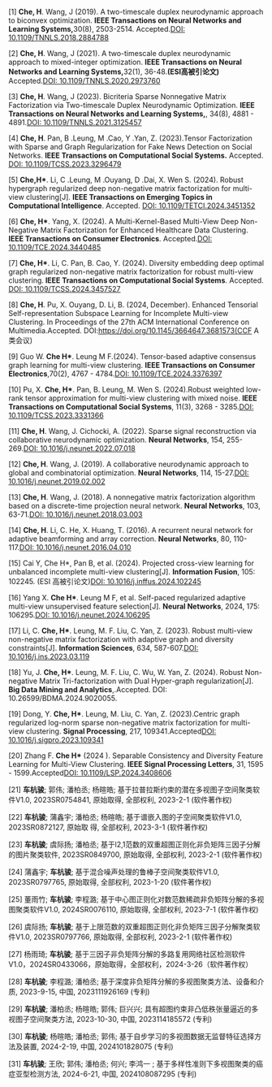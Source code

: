 [1] <strong>Che, H</strong>. Wang, J (2019). A two-timescale duplex neurodynamic approach to biconvex optimization. <strong>IEEE Transactions on Neural Networks and Learning Systems,</strong>30(8), 2503-2514. Accepted.[DOI: 10.1109/TNNLS.2018.2884788](https://ieeexplore.ieee.org/document/8594585)

[2] <strong>Che, H</strong>. Wang, J (2021). A two-timescale duplex neurodynamic approach to mixed-integer optimization. <strong>IEEE Transactions on Neural Networks and Learning Systems,</strong>32(1), 36-48.<strong>(ESI高被引论文)</strong> Accepted.[DOI: 10.1109/TNNLS.2020.2973760](https://ieeexplore.ieee.org/document/9023556)

[3] <strong>Che, H</strong>. Wang, J (2023). Bicriteria Sparse Nonnegative Matrix Factorization via Two-timescale Duplex Neurodynamic Optimization. <strong>IEEE Transactions on Neural Networks and Learning Systems,</strong>, 34(8), 4881 - 4891.[DOI: 10.1109/TNNLS.2021.3125457](https://ieeexplore.ieee.org/document/9618737)

[4] <strong>Che, H</strong>. Pan, B .Leung, M .Cao, Y .Yan, Z. (2023).Tensor Factorization with Sparse and Graph Regularization for Fake News Detection on Social Networks. <strong>IEEE Transactions on Computational Social Systems.</strong> Accepted. [DOI:  10.1109/TCSS.2023.3296479](https://ieeexplore.ieee.org/document/10195864)

[5] <strong>Che,H*</strong>. Li, C .Leung, M .Ouyang, D .Dai, X. Wen S. (2024). Robust hypergraph regularized deep non-negative matrix factorization for multi-view clustering[J].  <strong>IEEE Transactions on Emerging Topics in Computational Intelligence</strong>. Accepted. [DOI: 10.1109/TETCI.2024.3451352](https://ieeexplore.ieee.org/document/10669847/)

[6] <strong>Che, H*</strong>. Yang, X. (2024). A Multi-Kernel-Based Multi-View Deep Non-Negative Matrix Factorization for Enhanced Healthcare Data Clustering. <strong>IEEE Transactions on Consumer Electronics</strong>. Accepted.[DOI: 10.1109/TCE.2024.3440485](https://ieeexplore.ieee.org/document/10630701)

[7] <strong>Che, H*</strong>. Li, C. Pan, B. Cao, Y. (2024). Diversity embedding deep optimal graph regularized non-negative matrix factorization for robust multi-view clustering.<strong> IEEE Transactions on Computational Social Systems</strong>. Accepted. [DOI: 10.1109/TCSS.2024.3457527]()

[8] <strong>Che, H</strong>. Pu, X. Ouyang, D. Li, B. (2024, December). Enhanced Tensorial Self-representation Subspace Learning for Incomplete Multi-view Clustering. In Proceedings of the 27th ACM International Conference on Multimedia.Accepted. DOI:https://doi.org/10.1145/3664647.3681573(CCF A类会议)

[9] Guo W. <strong>Che H*</strong>. Leung M F.(2024). Tensor-based adaptive consensus graph learning for multi-view clustering. <strong>IEEE Transactions on Consumer Electronics</strong>,70(2), 4767 - 4784.[DOI: 10.1109/TCE.2024.3376397](https://ieeexplore.ieee.org/abstract/document/10470448)

[10] Pu, X. <strong>Che, H*</strong>. Pan, B. Leung, M. Wen S. (2024).Robust weighted low-rank tensor approximation for multi-view clustering with mixed noise. <strong>IEEE Transactions on Computational Social Systems</strong>, 11(3), 3268 - 3285.[DOI: 10.1109/TCSS.2023.3331366](https://ieeexplore.ieee.org/abstract/document/10367779)

[11] <strong>Che, H</strong>. Wang, J. Cichocki, A. (2022). Sparse signal reconstruction via collaborative neurodynamic optimization. <strong>Neural Networks</strong>, 154, 255-269.[DOI: 10.1016/j.neunet.2022.07.018](https://www.sciencedirect.com/science/article/abs/pii/S089360802200274X)

[12] <strong>Che, H</strong>. Wang, J. (2019). A collaborative neurodynamic approach to global and combinatorial optimization. <strong>Neural Networks</strong>, 114, 15-27.[DOI: 10.1016/j.neunet.2019.02.002](https://www.sciencedirect.com/science/article/abs/pii/S0893608019300425)

[13] <strong>Che, H</strong>. Wang, J. (2018). A nonnegative matrix factorization algorithm based on a discrete-time projection neural network. <strong>Neural Networks</strong>, 103, 63-71.[DOI: 10.1016/j.neunet.2018.03.003](https://www.sciencedirect.com/science/article/abs/pii/S089360801830087X)

[14] <strong>Che, H</strong>. Li, C. He, X. Huang, T. (2016). A recurrent neural network for adaptive beamforming and array correction. <strong>Neural Networks</strong>, 80, 110-117.[DOI: 10.1016/j.neunet.2016.04.010](https://www.sciencedirect.com/science/article/abs/pii/S0893608016)

[15] Cai Y, Che H*, Pan B, et al. (2024). Projected cross-view learning for unbalanced incomplete multi-view clustering[J]. <strong>Information Fusion</strong>, 105: 102245. (ESI 高被引论文)[DOI: 10.1016/j.inffus.2024.102245](https://www.sciencedirect.com/science/article/abs/pii/S156625352400023X)

[16] Yang X. <strong>Che H*</strong>. Leung M F, et al. Self-paced regularized adaptive multi-view unsupervised feature selection[J]. <strong>Neural Networks</strong>, 2024, 175: 106295.[DOI: 10.1016/j.neunet.2024.106295](https://www.sciencedirect.com/science/article/abs/pii/S0893608024002193)

[17] Li, C. <strong>Che, H*</strong>. Leung, M. F. Liu, C. Yan, Z. (2023). Robust multi-view non-negative matrix factorization with adaptive graph and diversity constraints[J]. <strong>Information Sciences</strong>, 634, 587-607.[DOI: 10.1016/j.ins.2023.03.119](https://www.sciencedirect.com/science/article/abs/pii/S0020025523004413)

[18] Yu, J. <strong>Che, H*</strong>. Leung, M. F. Liu, C. Wu, W. Yan, Z. (2024). Robust Non-negative Matrix Tri-factorization with Dual Hyper-graph regularization[J]. <strong>Big Data Mining and Analytics</strong>,.Accepted. DOI: 10.26599/BDMA.2024.9020055.

[19] Dong, Y. <strong>Che, H*</strong>. Leung, M. Liu, C. Yan, Z. (2023).Centric graph regularized log-norm sparse non-negative matrix factorization for multi-view clustering. <strong>Signal Processing</strong>, 217, 109341.Accepted[DOI: 10.1016/j.sigpro.2023.109341](https://www.sciencedirect.com/science/article/abs/pii/S0165168423004152)

[20] Zhang F. <strong>Che H*</strong> (2024 ). Separable Consistency and Diversity Feature Learning for Multi-View Clustering. <strong>IEEE Signal Processing Letters</strong>, 31, 1595 - 1599.Accepted[DOI: 10.1109/LSP.2024.3408606](https://ieeexplore.ieee.org/document/10545549)

[21] <strong>车杭骏</strong>; 郭伟; 潘柏丞; 杨暄皓; 基于拉普拉斯约束的潜在多视图子空间聚类软件V1.0, 2023SR0754841, 原始取得, 全部权利, 2023-2-1 (软件著作权)

[22] <strong>车杭骏</strong>; 蒲鑫宇; 潘柏丞; 杨暄皓; 基于谱嵌入图的子空间聚类软件V1.0, 2023SR0872127, 原始取 得, 全部权利, 2023-3-1 (软件著作权)

[23] <strong>车杭骏</strong>; 虞际扬; 潘柏丞; 基于l2,1范数的双重超图正则化非负矩阵三因子分解的图片聚类软件, 2023SR0849700, 原始取得, 全部权利, 2023-2-1 (软件著作权)

[24] 蒲鑫宇; <strong>车杭骏</strong>; 基于混合噪声处理的鲁棒子空间聚类软件V1.0, 2023SR0797765, 原始取得, 全部权利, 2023-1-20 (软件著作权)

[25] 董雨竹; <strong>车杭骏</strong>; 李程潞; 基于中心图正则化对数范数稀疏非负矩阵分解的多视图聚类软件V1.0, 2024SR0076110, 原始取得, 全部权利, 2023-7-1 (软件著作权)

[26] 虞际扬; <strong>车杭骏</strong>; 基于上限范数的双重超图正则化非负矩阵三因子分解聚类软件V1.0, 2023SR0797766, 原始取得, 全部权利, 2023-2-1 (软件著作权)

[27] 杨雨琦; <strong>车杭骏</strong>; 基于三因子非负矩阵分解的多路复用网络社区检测软件V1.0，2024SR0433066，原始取得，全部权利，2024-3-26（软件著作权）

[28] <strong>车杭骏</strong>; 李程潞; 潘柏丞; 基于深度非负矩阵分解的多视图聚类方法、设备和介质, 2023-9-15, 中国, 2023111926169 (专利)

[29] <strong>车杭骏</strong>; 潘柏丞; 杨暄皓; 郭伟; 巨兴兴; 具有超图约束非凸低秩张量逼近的多视图子空间聚类方法, 2023-10-30, 中国, 2023114185572 (专利)

[30] <strong>车杭骏</strong>; 杨暄皓; 潘柏丞; 郭伟; 基于自步学习的多视图数据无监督特征选择方法及装置, 2024-2-19, 中国, 2024101828075 (专利)

[31] <strong>车杭骏</strong>; 王欣; 郭伟; 潘柏丞; 何兴; 李鸿一 ; 基于多样性准则下多视图聚类的癌症亚型检测方法, 2024-6-21, 中国, 2024108087295 (专利)







